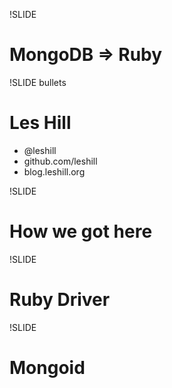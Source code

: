 !SLIDE

# MongoDB => Ruby

!SLIDE bullets

# Les Hill

* @leshill
* github.com/leshill
* blog.leshill.org

!SLIDE

# How we got here

!SLIDE

# Ruby Driver

!SLIDE

# Mongoid

